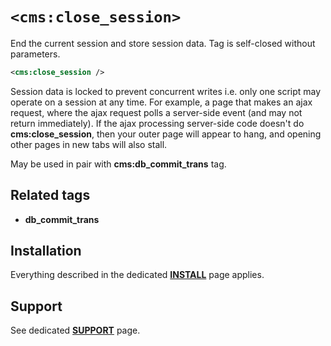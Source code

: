 # `<cms:close_session>`

End the current session and store session data. Tag is self-closed without parameters.

```xml
<cms:close_session />
```

Session data is locked to prevent concurrent writes i.e. only one script may operate on a session at any time. For example, a page that makes an ajax request, where the ajax request polls a server-side event (and may not return immediately). If the ajax processing server-side code doesn't do **cms:close_session**, then your outer page will appear to hang, and opening other pages in new tabs will also stall.

May be used in pair with **cms:db_commit_trans** tag.

## Related tags

* **db_commit_trans**

## Installation

Everything described in the dedicated [**INSTALL**](/INSTALL.md) page applies.

## Support

See dedicated [**SUPPORT**](/SUPPORT.md) page.
